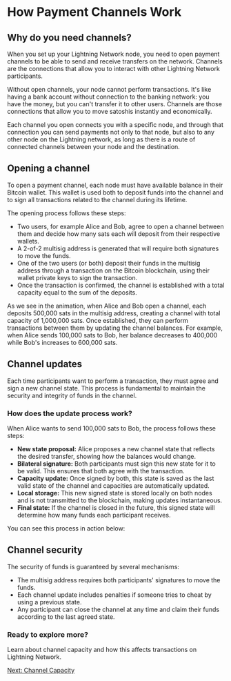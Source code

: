 # How Payment Channels Work

<div class="lightning-intro">

## Why do you need channels?

<div class="intro-card">

When you set up your Lightning Network node, you need to open payment channels to be able to send and receive transfers on the network. Channels are the connections that allow you to interact with other Lightning Network participants.

Without open channels, your node cannot perform transactions. It's like having a bank account without connection to the banking network: you have the money, but you can't transfer it to other users. Channels are those connections that allow you to move satoshis instantly and economically.

Each channel you open connects you with a specific node, and through that connection you can send payments not only to that node, but also to any other node on the Lightning network, as long as there is a route of connected channels between your node and the destination.

</div>

## Opening a channel

<div class="intro-card">

To open a payment channel, each node must have available balance in their Bitcoin wallet. This wallet is used both to deposit funds into the channel and to sign all transactions related to the channel during its lifetime.

The opening process follows these steps:

- Two users, for example Alice and Bob, agree to open a channel between them and decide how many sats each will deposit from their respective wallets.
- A 2-of-2 multisig address is generated that will require both signatures to move the funds.
- One of the two users (or both) deposit their funds in the multisig address through a transaction on the Bitcoin blockchain, using their wallet private keys to sign the transaction.
- Once the transaction is confirmed, the channel is established with a total capacity equal to the sum of the deposits.

<div class="w-full flex justify-center">
  <ChannelOpeningDemo />
</div>

As we see in the animation, when Alice and Bob open a channel, each deposits 500,000 sats in the multisig address, creating a channel with total capacity of 1,000,000 sats. Once established, they can perform transactions between them by updating the channel balances. For example, when Alice sends 100,000 sats to Bob, her balance decreases to 400,000 while Bob's increases to 600,000 sats.

</div>

## Channel updates

<div class="intro-card">

Each time participants want to perform a transaction, they must agree and sign a new channel state. This process is fundamental to maintain the security and integrity of funds in the channel.

### How does the update process work?

When Alice wants to send 100,000 sats to Bob, the process follows these steps:

- **New state proposal:** Alice proposes a new channel state that reflects the desired transfer, showing how the balances would change.
- **Bilateral signature:** Both participants must sign this new state for it to be valid. This ensures that both agree with the transaction.
- **Capacity update:** Once signed by both, this state is saved as the last valid state of the channel and capacities are automatically updated.
- **Local storage:** This new signed state is stored locally on both nodes and is not transmitted to the blockchain, making updates instantaneous.
- **Final state:** If the channel is closed in the future, this signed state will determine how many funds each participant receives.

You can see this process in action below:

<div class="w-full flex justify-center">
  <ChannelUpdateDemo />
</div>

</div>

## Channel security

<div class="intro-card">

The security of funds is guaranteed by several mechanisms:

- The multisig address requires both participants' signatures to move the funds.
- Each channel update includes penalties if someone tries to cheat by using a previous state.
- Any participant can close the channel at any time and claim their funds according to the last agreed state.

</div>

<div class="intro-card">

### Ready to explore more?

Learn about channel capacity and how this affects transactions on Lightning Network.

[Next: Channel Capacity](/capacity)

</div>

</div>


